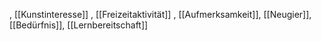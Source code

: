 , [[Kunstinteresse]]
, [[Freizeitaktivität]]
, [[Aufmerksamkeit]], [[Neugier]], [[Bedürfnis]], [[Lernbereitschaft]]